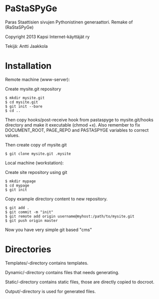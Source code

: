 PaStaSPyGe
==========

Paras Staattisien sivujen Pythonistinen generaattori.
Remake of (RaStaSPyGe)

Copyright 2013 Kapsi Internet-käyttäjät ry

Tekijä: Antti Jaakkola

Installation
============

Remote machine (www-server):

Create mysite.git repository

    $ mkdir mysite.git
    $ cd mysite.git
    $ git init --bare
    $ cd ..

Then copy hooks/post-receive hook from pastaspyge to mysite.git/hooks
directory and make it executable (chmod +x). Also remember to fix
DOCUMENT\_ROOT, PAGE\_REPO and PASTASPYGE variables to correct values.

Then create copy of mysite.git

    $ git clone mysite.git .mysite

Local machine (workstation):

Create site repository using git

    $ mkdir mypage
    $ cd mypage
    $ git init

Copy example directory content to new repository.

    $ git add .
    $ git commit -m "init"
    $ git remote add origin username@myhost:/path/to/mysite.git
    $ git push origin master

Now you have very simple git based "cms"

Directories
===========
Templates/-directory contains templates.

Dynamic/-directory contains files that needs generating.

Static/-directory contains static files, those are directly copied to 
docroot.

Output/-directory is used for generated files.

